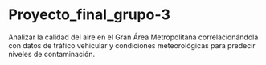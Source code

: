 # Proyecto_final_grupo-3
Analizar la calidad del aire en el Gran Área Metropolitana  correlacionándola con datos de tráfico vehicular y condiciones meteorológicas  para predecir niveles de contaminación. 
